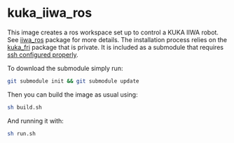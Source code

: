 # kuka_iiwa_ros

This image creates a ros workspace set up to control a KUKA IIWA robot. See [iiwa_ros](https://github.com/epfl-lasa/iiwa_ros) package for more details. The installation process relies on the [kuka_fri](https://github.com/epfl-lasa/kuka_fri) package that is private. It is included as a submodule that requires [ssh configured properly](https://docs.github.com/en/free-pro-team@latest/github/authenticating-to-github/connecting-to-github-with-ssh).

To download the submodule simply run:

```bash
git submodule init && git submodule update
```

Then you can build the image as usual using:

```bash
sh build.sh
```

And running it with:

```bash
sh run.sh
```